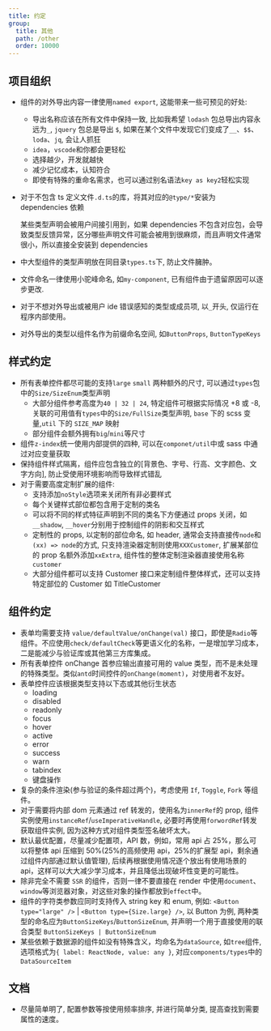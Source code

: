 ```yaml
---
title: 约定
group:
  title: 其他
  path: /other
  order: 10000
---
```


## 项目组织

- 组件的对外导出内容一律使用`named export`, 这能带来一些可预见的好处:

  - 导出名称应该在所有文件中保持一致, 比如我希望 `lodash` 包总导出内容永远为`_`, `jquery` 包总是导出 `$`, 如果在某个文件中发现它们变成了`__`、`$$`、`loda`、`jq`, 会让人抓狂
  - `idea`，`vscode`和你都会更轻松
  - 选择越少，开发就越快
  - 减少记忆成本，认知符合
  - 即使有特殊的重命名需求，也可以通过别名语法`key as key2`轻松实现

- 对于不包含 ts 定义文件`.d.ts`的库，将其对应的`@type/*`安装为 dependencies 依赖

  某些类型声明会被用户间接引用到，如果 dependencies 不包含对应包，会导致类型反馈异常，区分哪些声明文件可能会被用到很麻烦，而且声明文件通常很小，所以直接全安装到 dependencies

- 中大型组件的类型声明放在同目录`types.ts`下, 防止文件臃肿。
- 文件命名一律使用小驼峰命名, 如`my-component`, 已有组件由于遗留原因可以逐步更改.
- 对于不想对外导出或被用户 ide 错误感知的类型或成员项, 以`_`开头, 仅运行在程序内部使用。
- 对外导出的类型以组件名作为前缀命名空间, 如`ButtonProps`, `ButtonTypeKeys`

## 样式约定

- 所有表单控件都尽可能的支持`large` `small` 两种额外的尺寸, 可以通过`types`包中的`Size/SizeEnum`类型声明
  - 大部分组件参考高度为`40 | 32 | 24`, 特定组件可根据实际情况 +8 或 -8, 关联的可用值有`types`中的`Size/FullSize`类型声明, `base` 下的 scss 变量,`util` 下的 `SIZE_MAP` 映射
  - 部分组件会额外拥有`big`/`mini`等尺寸
- 组件`z-index`统一使用内部提供的四种, 可以在`componet/util`中或 sass 中通过对应变量获取
- 保持组件样式隔离，组件应包含独立的[背景色、字号、行高、文字颜色、文字方向], 防止受使用环境影响而导致样式错乱
- 对于需要高度定制扩展的组件:
  - 支持添加`noStyle`选项来关闭所有非必要样式
  - 每个关键样式部位都包含用于定制的类名
  - 可以将不同的样式特征声明到不同的类名下方便通过 props 关闭，如`__shadow`, `__hover`分别用于控制组件的阴影和交互样式
  - 定制性的 props, 以定制的部位命名, 如 header, 通常会支持直接传`node`和`(xx) => node`的方式, 只支持渲染器定制则使用`XXXCustomer`, 扩展某部位的 prop 名额外添加`xxExtra`, 组件性的整体定制渲染器直接使用名称`customer`
  - 大部分组件都可以支持 Customer 接口来定制组件整体样式，还可以支持特定部位的 Customer 如 TitleCustomer

## 组件约定

- 表单均需要支持 `value/defaultValue/onChange(val)` 接口，即使是`Radio`等组件。不应使用`check/defaultCheck`等更语义化的名称，一是增加学习成本，二是能减少与验证库或其他第三方库集成。
- 所有表单控件 onChange 首参应输出直接可用的 value 类型，而不是未处理的特殊类型。类似`antd`时间控件的`onChange(moment)`，对使用者不友好。
- 表单控件应该根据类型支持以下态或其他衍生状态
  - loading
  - disabled
  - readonly
  - focus
  - hover
  - active
  - error
  - success
  - warn
  - tabindex
  - 键盘操作
- 复杂的条件渲染(参与验证的条件超过两个)，考虑使用 `If`, `Toggle`, `Fork` 等组件。
- 对于需要将内部 dom 元素通过 ref 转发的，使用名为`innerRef`的 prop, 组件实例使用`instanceRef`/`useImperativeHandle`, 必要时再使用`forwordRef`转发获取组件实例, 因为这种方式对组件类型签名破坏太大。
- 默认最优配置，尽量减少配置项，API 数，例如，常用 api 占 25%，那么可以将整体 api 压缩到 50%(25%的高频使用 api，25%的扩展型 api，剩余通过组件内部通过默认值管理), 后续再根据使用情况逐个放出有使用场景的 api，这样可以大大减少学习成本，并且降低出现破坏性变更的可能性。
- 除非完全不需要 `SSR` 的组件，否则一律不要直接在 render 中使用`document`、`window`等浏览器对象，对这些对象的操作都放到`effect`中。
- 组件的字符类参数应同时支持传入 string key 和 enum, 例如: `<Button type="large" />` | `<Button type={Size.large} />`, 以 Button 为例, 两种类型的命名应为`ButtonSizeKeys`/`ButtonSizeEnum`, 并声明一个用于直接使用的联合类型 `ButtonSizeKeys | ButtonSizeEnum`
- 某些依赖于数据源的组件如没有特殊含义，均命名为`dataSource`, 如`tree`组件, 选项格式为`{ label: ReactNode, value: any }`, 对应`components/types`中的`DataSourceItem`

## 文档

- 尽量简单明了, 配置参数等按使用频率排序, 并进行简单分类, 提高查找到需要属性的速度。
